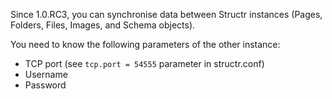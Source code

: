 Since 1.0.RC3, you can synchronise data between Structr instances (Pages, Folders, Files, Images, and Schema objects).

You need to know the following parameters of the other instance:

- TCP port (see ``tcp.port = 54555`` parameter in structr.conf)
- Username
- Password

